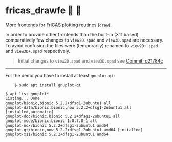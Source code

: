 # fricas_drawfe :construction: :rocket:
More frontends for FriCAS plotting routines (``draw``).

In order to provide other frontends than the built-in (X11 based) 
comparatively few changes to ``view2D.spad`` and ``view3D.spad`` are
necessary. To avoid confusion the files were (temporarily) renamed to 
``view2D+.spad`` and ``view3D+.spad`` respectively. 


> Initial changes to ``view2D.spad`` and ``view3D.spad``
> see [Commit: d21784c](https://github.com/nilqed/fricas_drawfe/commit/d21784c9c808d80c02e8c8272f2b49255cb86566)


---

For the demo you have to install at least ``gnuplot-qt``:


        $ sudo apt install gnuplot-qt

	$ apt list gnuplot*
	Listing... Done
	gnuplot/bionic,bionic 5.2.2+dfsg1-2ubuntu1 all
	gnuplot-data/bionic,bionic,now 5.2.2+dfsg1-2ubuntu1 all [installed,automatic]
	gnuplot-doc/bionic,bionic 5.2.2+dfsg1-2ubuntu1 all
	gnuplot-mode/bionic,bionic 1:0.7.0-1 all
	gnuplot-nox/bionic 5.2.2+dfsg1-2ubuntu1 amd64
	gnuplot-qt/bionic,now 5.2.2+dfsg1-2ubuntu1 amd64 [installed]
	gnuplot-x11/bionic 5.2.2+dfsg1-2ubuntu1 amd64


